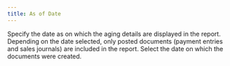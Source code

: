 ```yaml
---
title: As of Date
---
```



Specify the date as on which the aging details are displayed in the  report. Depending on the date selected, only posted documents (payment  entries and sales journals) are included in the report. Select the date  on which the documents were created.
